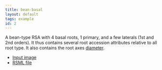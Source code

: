```yaml
---
title: bean-basal
layout: default
tags: example
id: 2
---
```


A bean-type RSA with 4 basal roots, 1 primary, and a few laterals (1st and 2nd orders). It thus contains several root accession attributes relative to all root type. It also contains the root axes [diameter][].

  - [Input image](/images/examples/bean-basal.png)
  - [RSML file](/images/examples/bean-basal.rsml)
  
[diameter]: /format/thesaurus#diameter
[parent-node]: /format/thesaurus#parent-node-root
[annotations]: /format/scene#annotations

